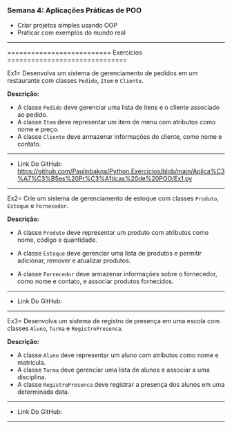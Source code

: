 ### Semana 4: Aplicações Práticas de POO

- Criar projetos simples usando OOP
- Praticar com exemplos do mundo real

---

========================== Exercícios ==============================

Ex1= Desenvolva um sistema de gerenciamento de pedidos em um restaurante com classes `Pedido`, `Item` e `Cliente`.

**Descrição:**
- A classe `Pedido` deve gerenciar uma lista de itens e o cliente associado ao pedido.
- A classe `Item` deve representar um item de menu com atributos como nome e preço.
- A classe `Cliente` deve armazenar informações do cliente, como nome e contato.

---

- Link Do GitHub: https://github.com/Paulinbakna/Python.Exercicios/blob/main/Aplica%C3%A7%C3%B5es%20Pr%C3%A1ticas%20de%20POO/Ex1.py

---

Ex2= Crie um sistema de gerenciamento de estoque com classes `Produto`, `Estoque` e `Fornecedor`.

**Descrição:**
- A classe `Produto` deve representar um produto com atributos como nome, código e quantidade.

- A classe `Estoque` deve gerenciar uma lista de produtos e permitir adicionar, remover e atualizar produtos.

- A classe `Fornecedor` deve armazenar informações sobre o fornecedor, como nome e contato, e associar produtos fornecidos.

---

- Link Do GitHub:

---

Ex3= Desenvolva um sistema de registro de presença em uma escola com classes `Aluno`, `Turma` e `RegistroPresenca`.

**Descrição:**
- A classe `Aluno` deve representar um aluno com atributos como nome e matrícula.
- A classe `Turma` deve gerenciar uma lista de alunos e associar a uma disciplina.
- A classe `RegistroPresenca` deve registrar a presença dos alunos em uma determinada data.

---

- Link Do GitHub:

---
